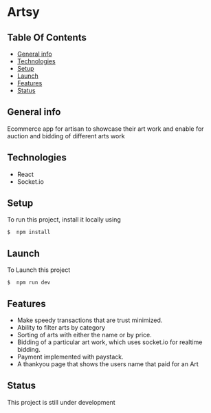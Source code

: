 # **Artsy**

## **Table Of Contents**

* [General info](#general-info)
* [Technologies](#technologies)
* [Setup](#Setup)
* [Launch](#Launch)
* [Features](#features)
* [Status](#status)

## General info
Ecommerce app for artisan to showcase their art work and enable for auction and bidding of different arts work

## Technologies
* React
* Socket.io


## Setup 
To run this project, install it locally using
```
$  npm install

```

## Launch 
To Launch this project
```
$  npm run dev
```
## Features
* Make speedy transactions that are trust minimized.
* Ability to filter arts by category
* Sorting of arts with either the name or by price.
* Bidding of a particular art work, which uses socket.io for realtime bidding.
* Payment implemented with paystack.
* A thankyou page that shows the users name that paid for an Art

## Status
This project is still under development




